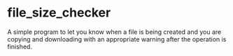# file_size_checker


A simple program to let you know when a file is being created and you are copying and downloading with an appropriate warning after the operation is finished.
